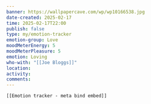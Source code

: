 ```yaml
---
banner: https://wallpapercave.com/wp/wp10166538.jpg
date-created: 2025-02-17
time: 2025-02-17T22:00
publish: false
type: my/emotion-tracker
emotion-group: Love
moodMeterEnergy: 5
moodMeterPleasure: 5
emotion: Loving
who-with: "[[Joe Bloggs]]"
location: 
activity: 
comments: 
---
```


```meta-bind-embed
[[Emotion tracker - meta bind embed]]
```